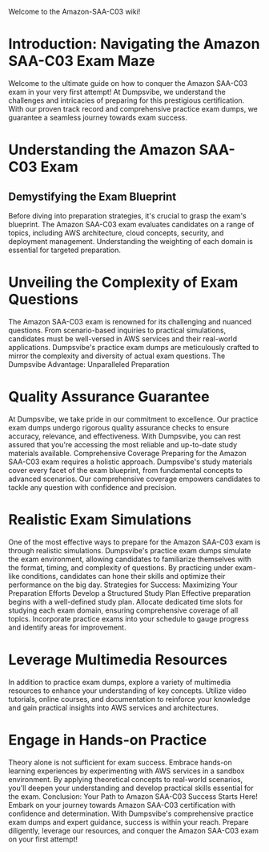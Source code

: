 Welcome to the Amazon-SAA-C03 wiki!
# Introduction: Navigating the Amazon SAA-C03 Exam Maze
Welcome to the ultimate guide on how to conquer the Amazon SAA-C03 exam in your very first attempt! At Dumpsvibe, we understand the challenges and intricacies of preparing for this prestigious certification. With our proven track record and comprehensive practice exam dumps, we guarantee a seamless journey towards exam success.
# Understanding the Amazon SAA-C03 Exam
## Demystifying the Exam Blueprint
Before diving into preparation strategies, it's crucial to grasp the exam's blueprint. The Amazon SAA-C03 exam evaluates candidates on a range of topics, including AWS architecture, cloud concepts, security, and deployment management. Understanding the weighting of each domain is essential for targeted preparation.
# Unveiling the Complexity of Exam Questions
The Amazon SAA-C03 exam is renowned for its challenging and nuanced questions. From scenario-based inquiries to practical simulations, candidates must be well-versed in AWS services and their real-world applications. Dumpsvibe's practice exam dumps are meticulously crafted to mirror the complexity and diversity of actual exam questions.
The Dumpsvibe Advantage: Unparalleled Preparation
# Quality Assurance Guarantee
At Dumpsvibe, we take pride in our commitment to excellence. Our practice exam dumps undergo rigorous quality assurance checks to ensure accuracy, relevance, and effectiveness. With Dumpsvibe, you can rest assured that you're accessing the most reliable and up-to-date study materials available.
Comprehensive Coverage
Preparing for the Amazon SAA-C03 exam requires a holistic approach. Dumpsvibe's study materials cover every facet of the exam blueprint, from fundamental concepts to advanced scenarios. Our comprehensive coverage empowers candidates to tackle any question with confidence and precision.
# Realistic Exam Simulations
One of the most effective ways to prepare for the Amazon SAA-C03 exam is through realistic simulations. Dumpsvibe's practice exam dumps simulate the exam environment, allowing candidates to familiarize themselves with the format, timing, and complexity of questions. By practicing under exam-like conditions, candidates can hone their skills and optimize their performance on the big day.
Strategies for Success: Maximizing Your Preparation Efforts
Develop a Structured Study Plan
Effective preparation begins with a well-defined study plan. Allocate dedicated time slots for studying each exam domain, ensuring comprehensive coverage of all topics. Incorporate practice exams into your schedule to gauge progress and identify areas for improvement.
# Leverage Multimedia Resources
In addition to practice exam dumps, explore a variety of multimedia resources to enhance your understanding of key concepts. Utilize video tutorials, online courses, and documentation to reinforce your knowledge and gain practical insights into AWS services and architectures.
# Engage in Hands-on Practice
Theory alone is not sufficient for exam success. Embrace hands-on learning experiences by experimenting with AWS services in a sandbox environment. By applying theoretical concepts to real-world scenarios, you'll deepen your understanding and develop practical skills essential for the exam.
Conclusion: Your Path to Amazon SAA-C03 Success Starts Here!
Embark on your journey towards Amazon SAA-C03 certification with confidence and determination. With Dumpsvibe's comprehensive practice exam dumps and expert guidance, success is within your reach. Prepare diligently, leverage our resources, and conquer the Amazon SAA-C03 exam on your first attempt!

